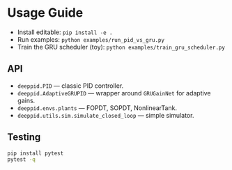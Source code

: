 
# Usage Guide

- Install editable: `pip install -e .`
- Run examples: `python examples/run_pid_vs_gru.py`
- Train the GRU scheduler (toy): `python examples/train_gru_scheduler.py`

## API
- `deeppid.PID` — classic PID controller.
- `deeppid.AdaptiveGRUPID` — wrapper around `GRUGainNet` for adaptive gains.
- `deeppid.envs.plants` — FOPDT, SOPDT, NonlinearTank.
- `deeppid.utils.sim.simulate_closed_loop` — simple simulator.

## Testing
```bash
pip install pytest
pytest -q
```
